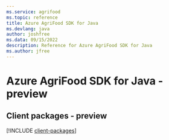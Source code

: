 ```yaml
---
ms.service: agrifood
ms.topic: reference
title: Azure AgriFood SDK for Java
ms.devlang: java
author: joshfree
ms.data: 09/15/2022
description: Reference for Azure AgriFood SDK for Java
ms.author: jfree
---
```

# Azure AgriFood SDK for Java - preview

## Client packages - preview
[!INCLUDE [client-packages](agrifood-client-index.md)]
